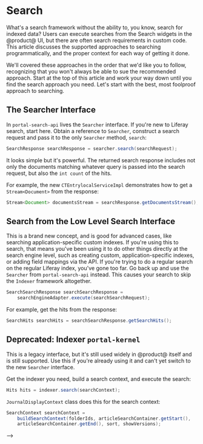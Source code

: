 # Search

What's a search framework without the ability to, you know, search for indexed
data? Users can execute searches from the Search widgets in the @product@ UI,
but there are often search requirements in custom code. This article discusses
the supported approaches to searching programmatically, and the proper context
for each way of getting it done.

We'll covered these approaches in the order that we'd like you to follow,
recognizing that you won't always be able to sue the recommended approach. Start
at the top of this article and work your way down until you find the search
approach you need. Let's start with the best, most foolproof approach to
searching.

## The Searcher Interface

In `portal-search-api` lives the `Searcher` interface. If you're new to Liferay
search, start here. Obtain a reference to `Searcher`, construct a search request
and pass it to the only `Searcher` method, `search`:

```java
SearchResponse searchResponse = searcher.search(searchRequest);
```

It looks simple but it's powerful. The returned search response includes not
only the documents matching whatever query is passed into the search request,
but also the `int count` of the hits.
<!--include info about counting with  SearchRequestBuilder.size(0), the search call will return just the count
and zero actual documents-->
<!-- Add a list of the things you can add to the search request? model indexer
classes, etc.?-->
<!-- Will need to cover how to build the search request and what's included in
the returned response-->

For example, the new `CTEntrylocalServiceImpl` demonstrates how
to get a `Stream<Document>` from the response:

```java
Stream<Document> documentsStream = searchResponse.getDocumentsStream();
```

## Search from the Low Level Search Interface

This is a brand new concept, and is good for advanced cases, like searching
application-specific custom indexes. If you're using this to search, that means
you've been using it to do other things directly at the search engine level,
such as creating custom, application-specific indexes, or adding field mappings
via the API. If you're trying to do a regular search on the regular Liferay
index, you've gone too far. Go back up and use the `Searcher` from
`portal-search-api` instead. This causes your search to skip the `Indexer`
framework altogether.

```java
SearchSearchResponse searchSearchResponse = 
    searchEngineAdapter.execute(searchSearchRequest);
```

<!--Cover the building of the SearchSearchRequest and whats included in the
returned SearchSearchResponse-->

For example, get the hits from the response:

```java
SearchHits searchHits = searchSearchResponse.getSearchHits();
```

## Deprecated: Indexer `portal-kernel`

This is a legacy interface, but it's still used widely in @product@ itself and
is still supported. Use this if you're already using it and can't yet switch to
the new `Searcher` interface.

Get the indexer you need, build a search context, and execute the search:

```java
Hits hits = indexer.search(searchContext);
```

<!--Will need to cover how to build Search Context and what's included in the
returned Hits-->
`JournalDisplayContext` class does this for the search context:

```java
SearchContext searchContext = 
    buildSearchContext(folderIds, articleSearchContainer.getStart(), 
    articleSearchContainer.getEnd(), sort, showVersions);
```
-->
